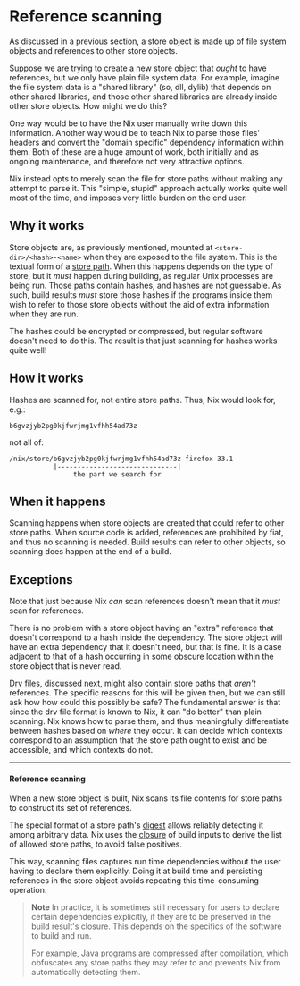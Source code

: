 # Reference scanning

As discussed in a previous section, a store object is made up of file system objects and references to other store objects.

Suppose we are trying to create a new store object that *ought* to have references, but we only have plain file system data.
For example, imagine the file system data is a "shared library" (so, dll, dylib) that depends on other shared libraries, and those other shared libraries are already inside other store objects.
How might we do this?

One way would be to have the Nix user manually write down this information.
Another way would be to teach Nix to parse those files' headers and convert the "domain specific" dependency information within them.
Both of these are a huge amount of work, both initially and as ongoing maintenance, and therefore not very attractive options.

Nix instead opts to merely scan the file for store paths without making any attempt to parse it.
This "simple, stupid" approach actually works quite well most of the time, and imposes very little burden on the end user.

## Why it works

Store objects are, as previously mentioned, mounted at `<store-dir>/<hash>-<name>` when they are exposed to the file system.
This is the textual form of a [store path](./paths.md).
When this happens depends on the type of store, but it *must* happen during building, as regular Unix processes are being run.
Those paths contain hashes, and hashes are not guessable.
As such, build results *must* store those hashes if the programs inside them wish to refer to those store objects without the aid of extra information when they are run.

The hashes could be encrypted or compressed, but regular software doesn't need to do this.
The result is that just scanning for hashes works quite well!

## How it works

Hashes are scanned for, not entire store paths.
Thus, Nix would look for, e.g.:
```
b6gvzjyb2pg0kjfwrjmg1vfhh54ad73z
```
not all of:
```
/nix/store/b6gvzjyb2pg0kjfwrjmg1vfhh54ad73z-firefox-33.1
           |------------------------------|
                the part we search for
```

## When it happens

Scanning happens when store objects are created that could refer to other store paths.
When source code is added, references are prohibited by fiat, and thus no scanning is needed.
Build results can refer to other objects, so scanning does happen at the end of a build.

## Exceptions

Note that just because Nix *can* scan references doesn't mean that it *must* scan for references.

There is no problem with a store object having an "extra" reference that doesn't correspond to a hash inside the dependency.
The store object will have an extra dependency that it doesn't need, but that is fine.
It is a case adjacent to that of a hash occurring in some obscure location within the store object that is never read.

[Drv files](./drvs/drvs.md), discussed next, might also contain store paths that *aren't* references.
The specific reasons for this will be given then, but we can still ask how how could this possibly be safe?
The fundamental answer is that since the drv file format is known to Nix, it can "do better" than plain scanning.
Nix knows how to parse them, and thus meaningfully differentiate between hashes based on *where* they occur.
It can decide which contexts correspond to an assumption that the store path ought to exist and be accessible, and which contexts do not.


---------------------

#### Reference scanning

When a new store object is built, Nix scans its file contents for store paths to construct its set of references.

The special format of a store path's [digest](#digest) allows reliably detecting it among arbitrary data.
Nix uses the [closure](store.md#closure) of build inputs to derive the list of allowed store paths, to avoid false positives.

This way, scanning files captures run time dependencies without the user having to declare them explicitly.
Doing it at build time and persisting references in the store object avoids repeating this time-consuming operation.

> **Note**
> In practice, it is sometimes still necessary for users to declare certain dependencies explicitly, if they are to be preserved in the build result's closure.
This depends on the specifics of the software to build and run.
>
> For example, Java programs are compressed after compilation, which obfuscates any store paths they may refer to and prevents Nix from automatically detecting them.
